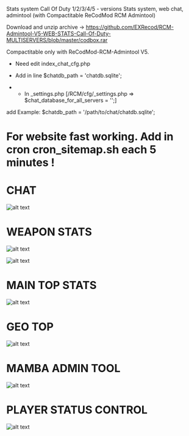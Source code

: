 Stats system Call Of Duty 1/2/3/4/5 - versions
Stats system, web chat, admintool (with Compactitable ReCodMod RCM Admintool)

Download and unzip archive -> https://github.com/EXRecod/RCM-Admintool-V5-WEB-STATS-Call-Of-Duty-MULTISERVERS/blob/master/codbox.rar

Compactitable only with ReCodMod-RCM-Admintool V5. 

- Need edit index_chat_cfg.php

- Add in line $chatdb_path = 'chatdb.sqlite';

- - In _settings.php [/RCM/cfg/_settings.php => $chat_database_for_all_servers = '';] 

add Example: $chatdb_path = '/path/to/chat/chatdb.sqlite';


#  For website fast working. Add in cron  cron_sitemap.sh  each 5 minutes !


# CHAT
![alt text](https://github.com/EXRecod/ReCodMod--RCM-v.5--WEB-CHAT-Call-Of-Duty-MULTISERVERS/blob/master/img/chattt.jpg)

# WEAPON STATS

![alt text](https://github.com/EXRecod/ReCodMod--RCM-v.5--WEB-CHAT-Call-Of-Duty-MULTISERVERS/blob/master/img/min1.png)

![alt text](https://github.com/EXRecod/ReCodMod--RCM-v.5--WEB-CHAT-Call-Of-Duty-MULTISERVERS/blob/master/img/min2.png)

# MAIN TOP STATS
![alt text](https://github.com/EXRecod/ReCodMod--RCM-v.5--WEB-CHAT-Call-Of-Duty-MULTISERVERS/blob/master/upload/2r.jpg)

# GEO TOP
![alt text](https://github.com/EXRecod/ReCodMod--RCM-v.5--WEB-CHAT-Call-Of-Duty-MULTISERVERS/blob/master/upload/3r.jpg)

# MAMBA ADMIN TOOL
![alt text](https://github.com/EXRecod/ReCodMod--RCM-v.5--WEB-CHAT-Call-Of-Duty-MULTISERVERS/blob/master/upload/4r.jpg)

# PLAYER STATUS CONTROL
![alt text](https://github.com/EXRecod/ReCodMod--RCM-v.5--WEB-CHAT-Call-Of-Duty-MULTISERVERS/blob/master/upload/5r.jpg)

